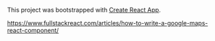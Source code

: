 This project was bootstrapped with [Create React App](https://github.com/facebook/create-react-app).

https://www.fullstackreact.com/articles/how-to-write-a-google-maps-react-component/
